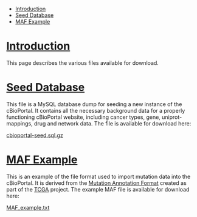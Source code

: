 * [Introduction](#introduction)
* [Seed Database](#seed-database)
* [MAF Example](#maf-example)

# [Introduction](introduction)

This page describes the various files available for download.

# [Seed Database](seed-database)

This file is a MySQL database dump for seeding a new instance of the cBioPortal.  It contains all the necessary background data for a properly functioning cBioPortal website, including cancer types, gene, uniprot-mappings, drug and network data.  The file is available for download here:

[cbioportal-seed.sql.gz](http://cbio.mskcc.org/cancergenomics/public-portal/downloads/cbioportal-seed.sql.gz)

# [MAF Example](maf-example)

This is an example of the file format used to import mutation data into the cBioPortal.  It is derived from the [Mutation Annotation Format](https://wiki.nci.nih.gov/display/TCGA/Mutation+Annotation+Format+%28MAF%29+Specification) created as part of the [TCGA](https://wiki.nci.nih.gov/display/TCGA/TCGA+Home) project.  The example MAF file is available for download here:

[MAF_example.txt](http://cbio.mskcc.org/cancergenomics/public-portal/downloads/MAF_example.txt)
